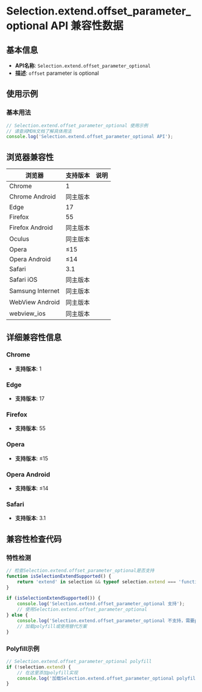 # Selection.extend.offset_parameter_optional API 兼容性数据

## 基本信息

- **API名称**: `Selection.extend.offset_parameter_optional`
- **描述**: `offset` parameter is optional

## 使用示例

### 基本用法

```javascript
// Selection.extend.offset_parameter_optional 使用示例
// 请查阅MDN文档了解具体用法
console.log('Selection.extend.offset_parameter_optional API');
```

## 浏览器兼容性

| 浏览器 | 支持版本 | 说明 |
|--------|----------|------|
| Chrome | 1 |  |
| Chrome Android | 同主版本 |  |
| Edge | 17 |  |
| Firefox | 55 |  |
| Firefox Android | 同主版本 |  |
| Oculus | 同主版本 |  |
| Opera | ≤15 |  |
| Opera Android | ≤14 |  |
| Safari | 3.1 |  |
| Safari iOS | 同主版本 |  |
| Samsung Internet | 同主版本 |  |
| WebView Android | 同主版本 |  |
| webview_ios | 同主版本 |  |

## 详细兼容性信息

### Chrome

- **支持版本**: 1

### Edge

- **支持版本**: 17

### Firefox

- **支持版本**: 55

### Opera

- **支持版本**: ≤15

### Opera Android

- **支持版本**: ≤14

### Safari

- **支持版本**: 3.1

## 兼容性检查代码

### 特性检测

```javascript
// 检查Selection.extend.offset_parameter_optional是否支持
function isSelectionExtendSupported() {
    return 'extend' in selection && typeof selection.extend === 'function';
}

if (isSelectionExtendSupported()) {
    console.log('Selection.extend.offset_parameter_optional 支持');
    // 使用Selection.extend.offset_parameter_optional
} else {
    console.log('Selection.extend.offset_parameter_optional 不支持，需要polyfill');
    // 加载polyfill或使用替代方案
}
```

### Polyfill示例

```javascript
// Selection.extend.offset_parameter_optional polyfill
if (!selection.extend) {
    // 在这里添加polyfill实现
    console.log('加载Selection.extend.offset_parameter_optional polyfill');
}
```

